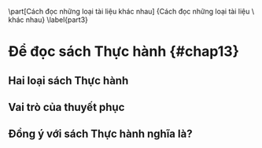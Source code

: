 
\part[Cách đọc những loại tài liệu khác nhau]
{Cách đọc những loại tài liệu \\ khác nhau}
\label{part3}

# Để đọc sách Thực hành {#chap13}

## Hai loại sách Thực hành

## Vai trò của thuyết phục

## Đồng ý với sách Thực hành nghĩa là?
